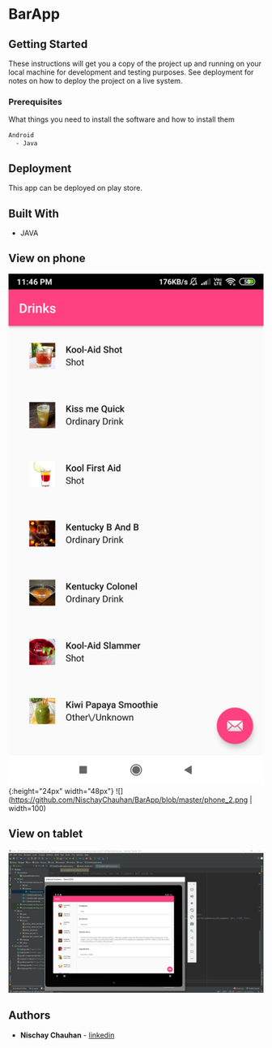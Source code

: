 # BarApp 

## Getting Started

These instructions will get you a copy of the project up and running on your local machine for development and testing purposes. See deployment for notes on how to deploy the project on a live system. 

### Prerequisites

What things you need to install the software and how to install them

```
Android
  - Java
```
## Deployment

This app can be deployed on play store. 

## Built With

* JAVA

## View on phone
![](https://github.com/NischayChauhan/BarApp/blob/master/phone_1.png){:height="24px" width="48px"}
![](https://github.com/NischayChauhan/BarApp/blob/master/phone_2.png | width=100)
## View on tablet
![img2](https://github.com/NischayChauhan/BarApp/blob/master/tab_output.png)

## Authors

* **Nischay Chauhan** - [linkedin](https://www.linkedin.com/in/nischaychauhan/)
